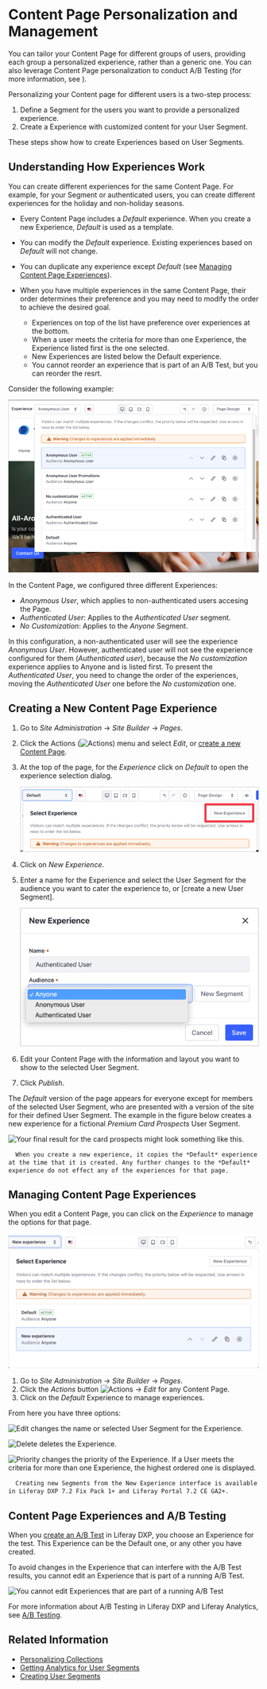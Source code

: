 # Content Page Personalization and Management

You can tailor your Content Page for different groups of users, providing each group a personalized experience, rather than a generic one. You can also leverage Content Page personalization to conduct A/B Testing (for more information, see ).

Personalizing your Content page for different users is a two-step process:

1. Define a Segment for the users you want to provide a personalized experience.
2. Create a Experience with customized content for your User Segment.

These steps show how to create Experiences based on User Segments.

## Understanding How Experiences Work

You can create different experiences for the same Content Page. For example, for your Segment or authenticated users, you can create different experiences for the holiday and non-holiday seasons. 

- Every Content Page includes a *Default* experience. When you create a new Experience, *Default* is used as a template.
- You can modify the *Default* experience. Existing experiences based on *Default* will not change.
- You can duplicate any experience except *Default* (see [Managing Content Page Experiences](#managing-content-page-experiences)).
- When you have multiple experiences in the same Content Page, their order determines their preference and you may need to modify the order to achieve the desired goal.
  
  - Experiences on top of the list have preference over experiences at the bottom.
  - When a user meets the criteria for more than one Experience, the Experience listed first is the one selected.
  - New Experiences are listed below the Default experience.
  - You cannot reorder an experience that is part of an A/B Test, but you can reorder the resrt.

Consider the following example:

  ![The order of the experiences in the user interface determines their preference.](./content-page-personalization/images/06.png)

In the Content Page, we configured three different Experiences:

- *Anonymous User*, which applies to non-authenticated users accesing the Page.
- *Authenticated User*: Applies to the *Authenticated User* segment.
- *No Customization*: Applies to the *Anyone* Segment.

In this configuration, a non-authenticated user will see the experience *Anonymous User*. However, authenticated user will not see the experience configured for them (*Authenticated user*), because the *No customization* experience applies to Anyone and is listed first. To present the *Authenticated User*, you need to change the order of the experiences, moving the *Authenticated User* one before the *No customization* one.

## Creating a New Content Page Experience

1. Go to *Site Administration* &rarr; *Site Builder* &rarr; *Pages*.
2. Click the Actions (![Actions](../../../images/icon-actions.png)) menu and select *Edit*, or [create a new Content Page](../../creating-pages/building-and-managing-content-pages/building-content-pages.md).
3. At the top of the page, for the *Experience* click on *Default* to open the experience selection dialog.

    ![Click on the current experience to create a new one or select a different existing experience.](./content-page-personalization/images/01.png)

4. Click on *New Experience*.
5. Enter a name for the Experience and select the User Segment for the audience you want to cater the experience to, or [create a new User Segment].

    ![Select an existing Segment for the Experience or create a new Segment.](./content-page-personalization/images/02.png)



6. Edit your Content Page with the information and layout you want to show to the selected User Segment.
7. Click *Publish*.

The *Default* version of the page appears for everyone except for members of the selected User Segment, who are presented with a version of the site for their defined User Segment. The example in the figure below creates a new experience for a fictional *Premium Card Prospects* User Segment.

![Your final result for the card prospects might look something like this.](./content-page-personalization/images/03.png)

```note::
  When you create a new experience, it copies the *Default* experience at the time that it is created. Any further changes to the *Default* experience do not effect any of the experiences for that page.
```

## Managing Content Page Experiences

When you edit a Content Page, you can click on the *Experience* to manage the options for that page.

![You can add, edit, delete, or change priority for Experiences.](./content-page-personalization/images/04.png)

1. Go to *Site Administration* &rarr; *Site Builder* &rarr; *Pages*.
1. Click the *Actions* button ![Actions](../../../images/icon-actions.png) &rarr; *Edit* for any Content Page.
1. Click on the *Default* Experience to manage experiences.

From here you have three options:

![Edit](../../../images/icon-edit.png) changes the name or selected User Segment for the Experience.

![Delete](../../../images/icon-delete.png) deletes the Experience.

![Priority](../../../images/icon-priority.png) changes the priority of the Experience. If a User meets the criteria for more than one Experience, the highest ordered one is displayed.

```note::
  Creating new Segments from the New Experience interface is available in Liferay DXP 7.2 Fix Pack 1+ and Liferay Portal 7.2 CE GA2+.
```

## Content Page Experiences and A/B Testing

When you [create an A/B Test](../ab-testing/creating-ab-tests.md) in Liferay DXP, you choose an Experience for the test. This Experience can be the Default one, or any other you have created.

To avoid changes in the Experience that can interfere with the A/B Test results, you cannot edit an Experience that is part of a running A/B Test.

![You cannot edit Experiences that are part of a running A/B Test](./content-page-personalization/images/05.png)

For more information about A/B Testing in Liferay DXP and Liferay Analytics, see [A/B Testing](../ab-testing/ab-testing.md).

## Related Information

* [Personalizing Collections](./personalizing-collection.md)
* [Getting Analytics for User Segments](../segmentation/getting-analytics-for-user-segments.md)
* [Creating User Segments](../segmentation/creating-and-managing-user-segments.md)
